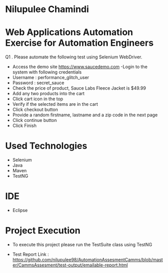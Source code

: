 # Nilupulee Chamindi 
 
# Web Applications Automation Exercise for Automation Engineers

Q1 . Please automate the following test using Selenium WebDriver.

- Access the demo site https://www.saucedemo.com
-Login to the system with following credentials
- Username : performance_glitch_user
- Password : secret_sauce
- Check the price of product, Sauce Labs Fleece Jacket is $49.99
- Add any two products into the cart
- Click cart icon in the top  
- Verify if the selected items are in the cart
- Click checkout button
- Provide a random firstname, lastname and a zip code in the next page
- Click continue button
- Click Finish

# Used Technologies 
- Selenium
- Java
- Maven
- TestNG

# IDE
- Eclipse

# Project Execution
- To execute this project please run the TestSuite class using TestNG

- Test Report Link : https://github.com/nilupulee98/AutomationAssesmentCamms/blob/master/CammsAssesment/test-output/emailable-report.html

